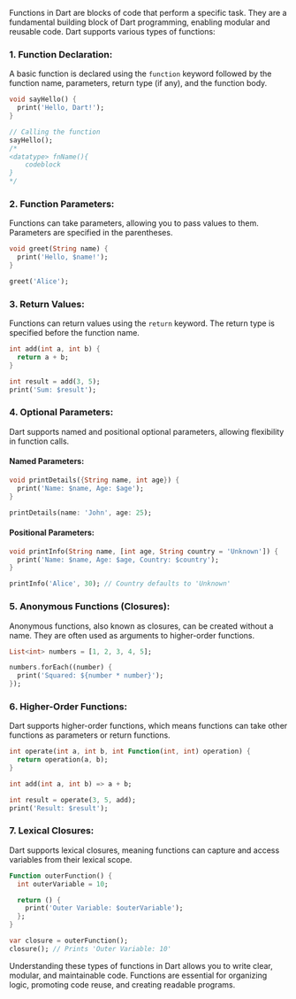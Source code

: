 Functions in Dart are blocks of code that perform a specific task. They are a fundamental building block of Dart programming, enabling modular and reusable code. Dart supports various types of functions:

### 1. **Function Declaration:**

A basic function is declared using the `function` keyword followed by the function name, parameters, return type (if any), and the function body.

```dart
void sayHello() {
  print('Hello, Dart!');
}

// Calling the function
sayHello();
/*
<datatype> fnName(){
	codeblock
}
*/

```

### 2. **Function Parameters:**

Functions can take parameters, allowing you to pass values to them. Parameters are specified in the parentheses.

```dart
void greet(String name) {
  print('Hello, $name!');
}

greet('Alice');
```

### 3. **Return Values:**

Functions can return values using the `return` keyword. The return type is specified before the function name.

```dart
int add(int a, int b) {
  return a + b;
}

int result = add(3, 5);
print('Sum: $result');
```

### 4. **Optional Parameters:**

Dart supports named and positional optional parameters, allowing flexibility in function calls.

#### Named Parameters:

```dart
void printDetails({String name, int age}) {
  print('Name: $name, Age: $age');
}

printDetails(name: 'John', age: 25);
```

#### Positional Parameters:

```dart
void printInfo(String name, [int age, String country = 'Unknown']) {
  print('Name: $name, Age: $age, Country: $country');
}

printInfo('Alice', 30); // Country defaults to 'Unknown'
```

### 5. **Anonymous Functions (Closures):**

Anonymous functions, also known as closures, can be created without a name. They are often used as arguments to higher-order functions.

```dart
List<int> numbers = [1, 2, 3, 4, 5];

numbers.forEach((number) {
  print('Squared: ${number * number}');
});
```

### 6. **Higher-Order Functions:**

Dart supports higher-order functions, which means functions can take other functions as parameters or return functions.

```dart
int operate(int a, int b, int Function(int, int) operation) {
  return operation(a, b);
}

int add(int a, int b) => a + b;

int result = operate(3, 5, add);
print('Result: $result');
```

### 7. **Lexical Closures:**

Dart supports lexical closures, meaning functions can capture and access variables from their lexical scope.

```dart
Function outerFunction() {
  int outerVariable = 10;

  return () {
    print('Outer Variable: $outerVariable');
  };
}

var closure = outerFunction();
closure(); // Prints 'Outer Variable: 10'
```

Understanding these types of functions in Dart allows you to write clear, modular, and maintainable code. Functions are essential for organizing logic, promoting code reuse, and creating readable programs.